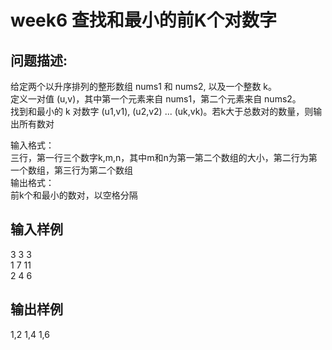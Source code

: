 # week6 查找和最小的前K个对数字

## 问题描述:<br>
给定两个以升序排列的整形数组 nums1 和 nums2, 以及一个整数 k。<br>
定义一对值 (u,v)，其中第一个元素来自 nums1，第二个元素来自 nums2。<br>
找到和最小的 k 对数字 (u1,v1), (u2,v2) ... (uk,vk)。若k大于总数对的数量，则输出所有数对<br>

输入格式：<br>
三行，第一行三个数字k,m,n，其中m和n为第一第二个数组的大小，第二行为第一个数组，第三行为第二个数组<br>
输出格式：<br>
前k个和最小的数对，以空格分隔<br>

## 输入样例<br>
3 3 3<br>
1 7 11<br>
2 4 6 <br>


## 输出样例<br>
1,2 1,4 1,6<br>
